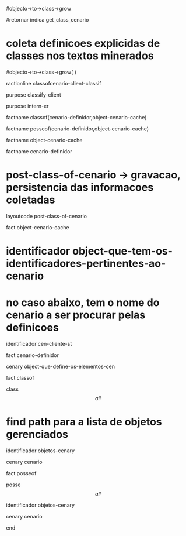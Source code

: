 #objecto->to->class->grow
#retornar indica get_class_cenario
# coleta definicoes explicidas de classes nos textos minerados
#objecto->to->class->grow(  )

ractionline classofcenario-client-classif
 purpose classify-client
 purpose intern-er
 factname classof(cenario-definidor,object-cenario-cache)
 factname posseof(cenario-definidor,object-cenario-cache)
 factname object-cenario-cache
 factname cenario-definidor
 # post-class-of-cenario -> gravacao, persistencia das informacoes coletadas
 layoutcode post-class-of-cenario

 fact object-cenario-cache
  # identificador object-que-tem-os-identificadores-pertinentes-ao-cenario
  # no caso abaixo, tem o nome do cenario a ser procurar pelas definicoes
  identificador cen-cliente-st

 fact cenario-definidor
  cenary object-que-define-os-elementos-cen

 fact classof
  class $$all$$
  # find path para a lista de objetos gerenciados
  identificador objetos-cenary
  cenary cenario

  
 fact posseof
  posse $$all$$
  identificador objetos-cenary
  cenary cenario

 end

